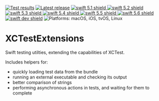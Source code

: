 [comment]: <> (Header Generated by ActionStatus 2.0.5 - 478)

[![Test results][tests shield]][actions] [![Latest release][release shield]][releases] [![swift 5.1 shield] ![swift 5.2 shield] ![swift 5.3 shield] ![swift 5.4 shield] ![swift 5.5 shield] ![swift 5.6 shield] ![swift dev shield]][swift] ![Platforms: macOS, iOS, tvOS, Linux][platforms shield]

[release shield]: https://img.shields.io/github/v/release/elegantchaos/XCTestExtensions
[platforms shield]: https://img.shields.io/badge/platforms-macOS_iOS_tvOS_Linux-lightgrey.svg?style=flat "macOS, iOS, tvOS, Linux"
[tests shield]: https://github.com/elegantchaos/XCTestExtensions/workflows/Tests/badge.svg
[swift 5.1 shield]: https://img.shields.io/badge/swift-5.1-F05138.svg "Swift 5.1"
[swift 5.2 shield]: https://img.shields.io/badge/swift-5.2-F05138.svg "Swift 5.2"
[swift 5.3 shield]: https://img.shields.io/badge/swift-5.3-F05138.svg "Swift 5.3"
[swift 5.4 shield]: https://img.shields.io/badge/swift-5.4-F05138.svg "Swift 5.4"
[swift 5.5 shield]: https://img.shields.io/badge/swift-5.5-F05138.svg "Swift 5.5"
[swift 5.6 shield]: https://img.shields.io/badge/swift-5.6-F05138.svg "Swift 5.6"
[swift dev shield]: https://img.shields.io/badge/swift-dev-F05138.svg "Swift dev"

[swift]: https://swift.org
[releases]: https://github.com/elegantchaos/XCTestExtensions/releases
[actions]: https://github.com/elegantchaos/XCTestExtensions/actions

[comment]: <> (End of ActionStatus Header)

# XCTestExtensions

Swift testing utilties, extending the capabilities of XCTest.

Includes helpers for:

- quickly loading test data from the bundle
- running an external executable and checking its output
- better comparison of strings
- performing asynchronous actions in tests, and waiting for them to complete


